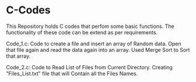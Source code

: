 # C-Codes

This Repository holds C codes that perfom some basic functions.
The functionality of these code can be extend as per requirements.

Code_1.c:
Code to create a file and insert an array of Random data.
Open that file again and read the data again into an array.
Used Merge Sort to Sort that array.

Code_2.c:
Code to Read List of Files from Current Directory.
Creating "Files_List.txt" file that will Contain all the Files Names.
